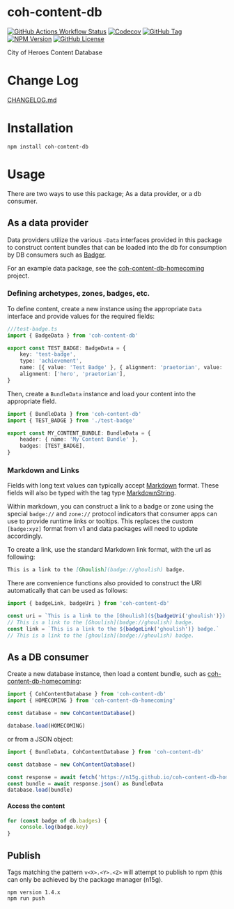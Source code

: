 # coh-content-db

[![GitHub Actions Workflow Status](https://img.shields.io/github/actions/workflow/status/n15g/coh-content-db/build.yml?branch=master)](https://github.com/n15g/coh-content-db/actions)
[![Codecov](https://img.shields.io/codecov/c/github/n15g/coh-content-db)](https://app.codecov.io/gh/n15g/coh-content-db)
[![GitHub Tag](https://img.shields.io/github/v/tag/n15g/coh-content-db)](https://github.com/n15g/coh-content-db/tags)
[![NPM Version](https://img.shields.io/npm/v/coh-content-db)](https://www.npmjs.com/package/coh-content-db)
[![GitHub License](https://img.shields.io/github/license/n15g/coh-content-db)](LICENSE)

City of Heroes Content Database

# Change Log

[CHANGELOG.md](CHANGELOG.md)

# Installation

```
npm install coh-content-db
```

# Usage

There are two ways to use this package; As a data provider, or a db consumer.

## As a data provider

Data providers utilize the various `-Data` interfaces provided in this package to construct content bundles
that can be loaded into the db for consumption by DB consumers such as [Badger](https://github.com/n15g/badger).

For an example data package, see the [coh-content-db-homecoming](https://github.com/n15g/coh-content-db-homecoming) project.

### Defining archetypes, zones, badges, etc.

To define content, create a new instance using the appropriate `Data` interface and provide values for the required fields:

```typescript
///test-badge.ts
import { BadgeData } from 'coh-content-db'

export const TEST_BADGE: BadgeData = {
    key: 'test-badge',
    type: 'achievement',
    name: [{ value: 'Test Badge' }, { alignment: 'praetorian', value: 'My Badge for Praetorians' }],
    alignment: ['hero', 'praetorian'],
}
```

Then, create a `BundleData` instance and load your content into the appropriate field.

```typescript
import { BundleData } from 'coh-content-db'
import { TEST_BADGE } from './test-badge'

export const MY_CONTENT_BUNDLE: BundleData = {
    header: { name: 'My Content Bundle' },
    badges: [TEST_BADGE],
}
```

### Markdown and Links

Fields with long text values can typically accept [Markdown](https://www.markdownguide.org/) format. These fields will also be typed with the tag type [MarkdownString](src/main/api/markdown-string.ts).

Within markdown, you can construct a link to a badge or zone using the special `badge://` and `zone://` protocol indicators that consumer apps can use to provide runtime links or tooltips.
This replaces the custom `[badge:xyz]` format from v1 and data packages will need to update accordingly.

To create a link, use the standard Markdown link format, with the url as following:

```markdown
This is a link to the [Ghoulish](badge://ghoulish) badge.
```

There are convenience functions also provided to construct the URI automatically that can be used as follows:

```typescript
import { badgeLink, badgeUri } from 'coh-content-db'

const uri = `This is a link to the [Ghoulish](${badgeUri('ghoulish')}) badge.`
// This is a link to the [Ghoulish](badge://ghoulish) badge.
const link = `This is a link to the ${badgeLink('ghoulish')} badge.`
// This is a link to the [ghoulish](badge://ghoulish) badge.
```

## As a DB consumer

Create a new database instance, then load a content bundle, such as [coh-content-db-homecoming](https://github.com/n15g/coh-content-db-homecoming):

```typescript
import { CohContentDatabase } from 'coh-content-db'
import { HOMECOMING } from 'coh-content-db-homecoming'

const database = new CohContentDatabase()

database.load(HOMECOMING)
```

or from a JSON object:

```typescript
import { BundleData, CohContentDatabase } from 'coh-content-db'

const database = new CohContentDatabase()

const response = await fetch('https://n15g.github.io/coh-content-db-homecoming/bundle.json')
const bundle = await response.json() as BundleData
database.load(bundle)
```

#### Access the content

```typescript
for (const badge of db.badges) {
    console.log(badge.key)
}
```

## Publish

Tags matching the pattern `v<X>.<Y>.<Z>` will attempt to publish to npm (this can only be achieved by the package manager (n15g).

```shell
npm version 1.4.x
npm run push
```
